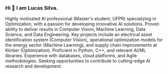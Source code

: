 <h3> Hi 👋 I am Lucas Silva.</h3>
Highly motivated AI professional (Master's student, UFPR) specializing in Optimization, with a passion for developing innovative AI solutions. Proven ability to deliver results in Computer Vision, Machine Learning, Data Science, and Data Engineering. Key projects include an electrical asset identification system (Computer Vision), operational optimization models for the energy sector (Machine Learning), and supply chain improvements at Körber (Optimization). Proficient in Python, C++, and relevant AI/ML libraries.  Experience with databases, cloud platforms, and Agile methodologies.  Seeking opportunities to contribute to cutting-edge AI research and development.

